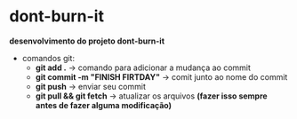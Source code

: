 # dont-burn-it
**desenvolvimento do projeto dont-burn-it**

- comandos git: 
    - **git add .** -> comando para adicionar a mudança ao commit
    - **git commit -m "FINISH FIRTDAY"** -> comit junto ao nome do commit
    - **git push** -> enviar seu commit
    - **git pull && git fetch** -> atualizar os arquivos **(fazer isso sempre antes de fazer alguma modificação)**